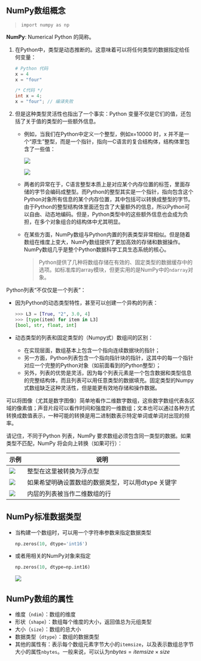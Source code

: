 ## NumPy数组概念

> `import numpy as np`

**NumPy**: Numerical Python 的简称。

1. 在Python中，类型是动态推断的。这意味着可以将任何类型的数据指定给任何变量：

    ```python
    # Python 代码
    x = 4
    x = "four"
    ```

    ```c
    /* C代码 */
    int x = 4;
    x = "four"; // 编译失败
    ```

2. 但是这种类型灵活性也指出了一个事实：Python 变量不仅是它们的值，还包括了关于值的类型的一些额外信息。

    - 例如，当我们在Python中定义一个整型，例如x=10000 时，x 并不是一个“原生”整型，而是一个指针，指向一C语言的复合结构体，结构体里包含了一些值：

        ![](../../resources/images/notebooks/Python/297.png)

        ![](../../resources/images/notebooks/Python/298.png)

    - 两者的异常在于，C语言整型本质上是对应某个内存位置的标签，里面存储的字节会编码成整型。而Python的整型其实是一个指针，指向包含这个Python对象所有信息的某个内存位置，其中包括可以转换成整型的字节。由于Python的整型结构体里面还包含了大量额外的信息，所以Python可以自由、动态地编码。但是，Python类型中的这些额外信息也会成为负担，在多个对象组合的结构体中尤其明显。
    
    - 在某些方面，NumPy数组与Python内置的列表类型非常相似。但是随着数组在维度上变大，NumPy数组提供了更加高效的存储和数据操作。NumPy数组几乎是整个Python数据科学工具生态系统的核心。
    
        > Python提供了几种将数组存储在有效的、固定类型的数据缓存中的选项。如标准库的array模块，但更实用的是NumPy中的`ndarray`对象。

Python列表“不仅仅是一个列表”：

- 因为Python的动态类型特性，甚至可以创建一个异构的列表：

    ```python
    >>> L3 = [True, "2", 3.0, 4]
    >>> [type(item) for item in L3]
    [bool, str, float, int]
    ```

- 动态类型的列表和固定类型的（Numpy式）数组间的区别：

    - 在实现层面，数组基本上包含一个指向连续数据块的指针；
    - 另一方面，Python列表包含一个指向指针块的指针，这其中的每一个指针对应一个完整的Python对象（如前面看到的Python整型）；
    - 另外，列表的优势是灵活，因为每个列表元素是一个包含数据和类型信息的完整结构体，而且列表可以用任意类型的数据填充。固定类型的Numpy式数组缺乏这种灵活性，但是能更有效地存储和操作数据。

可以将图像（尤其是数字图像）简单地看作二维数字数组，这些数字数组代表各区域的像素值；声音片段可以看作时间和强度的一维数组；文本也可以通过各种方式转换成数值表示，一种可能的转换是用二进制数表示特定单词或单词对出现的频率。

请记住，不同于Python 列表，NumPy 要求数组必须包含同一类型的数据。如果类型不匹配，NumPy 将会向上转换（如果可行）：

| 示例                                                 | 说明                                               |
| ---------------------------------------------------- | -------------------------------------------------- |
| ![](../../resources/images/notebooks/Python/299.png) | 整型在这里被转换为浮点型                           |
| ![](../../resources/images/notebooks/Python/300.png) | 如果希望明确设置数组的数据类型，可以用dtype 关键字 |
| ![](../../resources/images/notebooks/Python/301.png) | 内层的列表被当作二维数组的行                       |

## NumPy标准数据类型

- 当构建一个数组时，可以用一个字符串参数来指定数据类型

    ```python
    np.zeros(10, dtype='int16')
    ```

- 或者用相关的NumPy对象来指定

    ```python
    np.zeros(10, dtype=np.int16)
    ```

    ![](../../resources/images/notebooks/Python/302.png)

## NumPy数组的属性

- 维度（`ndim`）：数组的维度
- 形状（`shape`）：数组每个维度的大小，返回值总为元组类型
- 大小（`size`）：数组的总大小
- 数据类型（`dtype`）：数组的数据类型
- 其他的属性有：表示每个数组元素字节大小的`itemsize`，以及表示数组总字节大小的属性`nbytes`。一般来说，可以认为$nbytes=itemsize \times size$
